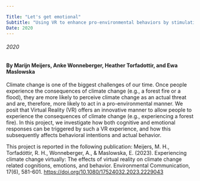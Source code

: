```yaml
---

Title: "Let's get emotional"
Subtitle: "Using VR to enhance pro-environmental behaviors by stimulating emotions"
Date: 2020
---
```


###### 2020
#### By Marijn Meijers, Anke Wonneberger, Heather Torfadottir, and Ewa Maslowska


Climate change is one of the biggest challenges of our time. Once people experience the consequences of climate change (e.g., a forest fire or a flood), they are more likely to perceive climate change as an actual threat and are, therefore, more likely to act in a pro-environmental manner. We posit that Virtual Reality (VR) offers an innovative manner to allow people to experience the consequences of climate change (e.g., experiencing a forest fire). In this project, we investigate how both cognitive and emotional responses can be triggered by such a VR experience, and how this subsequently affects behavioral intentions and actual behavior.

This project is reported in the following publication:
Meijers, M. H., Torfadóttir, R. H., Wonneberger, A., & Maslowska, E. (2023). Experiencing climate change virtually: The effects of virtual reality on climate change related cognitions, emotions, and behavior. Environmental Communication, 17(6), 581-601. https://doi.org/10.1080/17524032.2023.2229043




